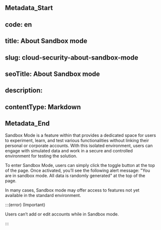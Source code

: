 ## Metadata_Start 
## code: en
## title: About Sandbox mode 
## slug: cloud-security-about-sandbox-mode 
## seoTitle: About Sandbox mode 
## description:  
## contentType: Markdown 
## Metadata_End
Sandbox Mode is a feature within  that provides a dedicated space for users to experiment, learn, and test various functionalities without linking their personal or corporate accounts. With this isolated environment, users can engage with simulated data and work in a secure and controlled environment for testing the solution.


To enter Sandbox Mode, users can simply click the  toggle button at the top of the page. Once activated, you’ll see the following alert message: "You are in sandbox mode. All data is randomly generated" at the top of the page.

In many cases, Sandbox mode may offer access to features not yet available in the standard environment.


:::(error) (Important)

Users can’t add or edit accounts while in Sandbox mode.

:::
